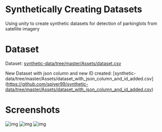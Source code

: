# Synthetically Creating Datasets
Using unity to create synthetic datasets for detection of parkinglots from satellite imagery

# Dataset
Dataset: 
[synthetic-data/tree/master/Assets/dataset.csv](https://github.com/spiyer99/synthetic-data/tree/master/Assets/dataset.csv)

New Dataset with json column and new ID created: 
[synthetic-data/tree/master/Assets/dataset_with_json_column_and_id_added.csv] (https://github.com/spiyer99/synthetic-data/tree/master/Assets/dataset_with_json_column_and_id_added.csv)

# Screenshots

![img](https://raw.githubusercontent.com/spiyer99/synthetic-data/master/Assets/screenshots/screen_768x768_92.png)
![img](https://raw.githubusercontent.com/spiyer99/synthetic-data/master/Assets/screenshots/screen_768x768_179.png)
![img](https://raw.githubusercontent.com/spiyer99/synthetic-data/master/Assets/screenshots/screen_768x768_343.png)


 
